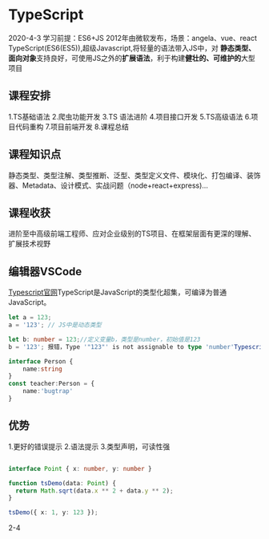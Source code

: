 # TypeScript

2020-4-3
学习前提：ES6+JS
2012年由微软发布，场景：angela、vue、react
TypeScript(ES6(ES5)),超级Javascript,将轻量的语法带入JS中，对
**静态类型、面向对象**支持良好，可使用JS之外的**扩展语法**，利于构建**健壮的、可维护的**大型项目

## 课程安排

1.TS基础语法
2.爬虫功能开发
3.TS 语法进阶
4.项目接口开发
5.TS高级语法
6.项目代码重构
7.项目前端开发
8.课程总结

## 课程知识点

静态类型、类型注解、类型推断、泛型、类型定义文件、模块化、打包编译、装饰器、Metadata、设计模式、实战问题（node+react+express)…

## 课程收获

进阶至中高级前端工程师、应对企业级别的TS项目、在框架层面有更深的理解、扩展技术视野

## 编辑器VSCode

[Typescript官网](https://www.typescriptlang.org/)TypeScript是JavaScript的类型化超集，可编译为普通JavaScript。

```Typescript
let a = 123;
a = '123'; // JS中是动态类型

let b: number = 123;//定义变量b，类型是number，初始值是123
b = '123'; 报错，Type '"123"' is not assignable to type 'number'Typescript是静态类型(写死的)

interface Person {
    name:string
}
const teacher:Person = {
    name:'bugtrap'
}
```

## 优势

1.更好的错误提示
2.语法提示
3.类型声明，可读性强

```Typescript

interface Point { x: number, y: number }

function tsDemo(data: Point) {
  return Math.sqrt(data.x ** 2 + data.y ** 2);
}

tsDemo({ x: 1, y: 123 });
```

2-4
